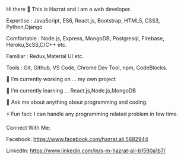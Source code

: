 Hi there 👋 This is Hazrat and I am a web developer.


Expertise : JavaScript, ES6, React.js, Bootstrap, HTML5, CSS3, Python,Django

Comfortable : Node.js, Express, MongoDB, Postgresql, Firebase, Heroku,ScSS,C/C++ etc.

Familiar : Redux,Material UI etc.

Tools : Git, Github, VS Code, Chrome Dev Tool, npm, CodeBlocks.


🔭 I’m currently working on ... my own project

🌱 I’m currently learning ... React.js,Node.js,MongoDB

💬 Ask me about anything about programming and coding.

⚡ Fun fact: I can handle any programming related problem in few time.

Connect With Me:

Facebook: https://www.facebook.com/hazrat.ali.5682944

LinkedIn: https://www.linkedin.com/in/s-m-hazrat-ali-b1590a1b7/
